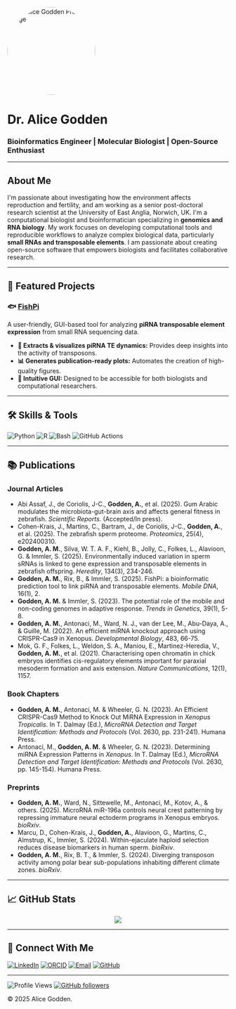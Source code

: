 
<p align="centre">
  <img src="https://github.com/alicegodden.png" alt="Dr. Alice Godden Profile Image" width="200" style="border-radius:50%;" />
</p>
 
# Dr. Alice Godden 

### Bioinformatics Engineer | Molecular Biologist | Open-Source Enthusiast 

---

## About Me
I'm passionate about investigating how the environment affects reproduction and fertility, and am working as a senior post-doctoral research scientist at the University of East Anglia, Norwich, UK.
I'm a computational biologist and bioinformatician specializing in **genomics and RNA biology**. My work focuses on developing computational tools and reproducible workflows to analyze complex biological data, particularly **small RNAs and transposable elements**. I am passionate about creating open-source software that empowers biologists and facilitates collaborative research.


---

## 🚀 Featured Projects

### 🐟 [FishPi](https://github.com/alicegodden/fishpi)

A user-friendly, GUI-based tool for analyzing **piRNA transposable element expression** from small RNA sequencing data.

-   **🧬 Extracts & visualizes piRNA TE dynamics:** Provides deep insights into the activity of transposons.
-   **📊 Generates publication-ready plots:** Automates the creation of high-quality figures.
-   **🎨 Intuitive GUI:** Designed to be accessible for both biologists and computational researchers.

---

## 🛠️ Skills & Tools

![Python](https://img.shields.io/badge/Python-3776AB?style=for-the-badge&logo=python&logoColor=white)
![R](https://img.shields.io/badge/R-276DC3?style=for-the-badge&logo=r&logoColor=white)
![Bash](https://img.shields.io/badge/Bash-4EAA25?style=for-the-badge&logo=gnu-bash&logoColor=white)
![GitHub Actions](https://img.shields.io/badge/GitHub_Actions-2088FF?style=for-the-badge&logo=github-actions&logoColor=white)

---

## 📚 Publications

### **Journal Articles**

* Abi Assaf, J., de Coriolis, J-C., **Godden, A.**, et al. (2025). Gum Arabic modulates the microbiota-gut-brain axis and affects general fitness in zebrafish. *Scientific Reports*. (Accepted/In press).
* Cohen-Krais, J., Martins, C., Bartram, J., de Coriolis, J-C., **Godden, A.**, et al. (2025). The zebrafish sperm proteome. *Proteomics*, 25(4), e202400310.
* **Godden, A. M.**, Silva, W. T. A. F., Kiehl, B., Jolly, C., Folkes, L., Alavioon, G. & Immler, S. (2025). Environmentally induced variation in sperm sRNAs is linked to gene expression and transposable elements in zebrafish offspring. *Heredity*, 134(3), 234-246.
* **Godden, A. M.**, Rix, B., & Immler, S. (2025). FishPi: a bioinformatic prediction tool to link piRNA and transposable elements. *Mobile DNA*, 16(1), 2.
* **Godden, A. M.** & Immler, S. (2023). The potential role of the mobile and non-coding genomes in adaptive response. *Trends in Genetics*, 39(1), 5-8.
* **Godden, A. M.**, Antonaci, M., Ward, N. J., van der Lee, M., Abu-Daya, A., & Guille, M. (2022). An efficient miRNA knockout approach using CRISPR-Cas9 in Xenopus. *Developmental Biology*, 483, 66-75.
* Mok, G. F., Folkes, L., Weldon, S. A., Maniou, E., Martinez-Heredia, V., **Godden, A. M.**, et al. (2021). Characterising open chromatin in chick embryos identifies cis-regulatory elements important for paraxial mesoderm formation and axis extension. *Nature Communications*, 12(1), 1157.

### **Book Chapters**

* **Godden, A. M.**, Antonaci, M. & Wheeler, G. N. (2023). An Efficient CRISPR-Cas9 Method to Knock Out MiRNA Expression in *Xenopus Tropicalis*. In T. Dalmay (Ed.), *MicroRNA Detection and Target Identification: Methods and Protocols* (Vol. 2630, pp. 231-241). Humana Press.
* Antonaci, M., **Godden, A. M.** & Wheeler, G. N. (2023). Determining miRNA Expression Patterns in *Xenopus*. In T. Dalmay (Ed.), *MicroRNA Detection and Target Identification: Methods and Protocols* (Vol. 2630, pp. 145-154). Humana Press.

### **Preprints**

* **Godden, A. M.**, Ward, N., Sittewelle, M., Antonaci, M., Kotov, A., & others. (2025). MicroRNA miR-196a controls neural crest patterning by repressing immature neural ectoderm programs in Xenopus embryos. *bioRxiv*.
* Marcu, D., Cohen-Krais, J., **Godden, A.**, Alavioon, G., Martins, C., Almstrup, K., Immler, S. (2024). Within-ejaculate haploid selection reduces disease biomarkers in human sperm. *bioRxiv*.
* **Godden, A. M.**, Rix, B. T., & Immler, S. (2024). Diverging transposon activity among polar bear sub-populations inhabiting different climate zones. *bioRxiv*.

---

## 📈 GitHub Stats

<p align="center">
  <img src="https://github-readme-stats.vercel.app/api/top-langs/?username=alicegodden&layout=compact&theme=default" />
</p>

---

## 🤝 Connect With Me

[![LinkedIn](https://img.shields.io/badge/LinkedIn-0A66C2?style=for-the-badge&logo=linkedin&logoColor=white)](https://linkedin.com/in/alicegodden?originalSubdomain=uk)
[![ORCID](https://img.shields.io/badge/ORCID-A6CE39?style=for-the-badge&logo=orcid&logoColor=white)](https://orcid.org/0000-0001-5760-011X)
[![Email](https://img.shields.io/badge/Email-D14836?style=for-the-badge&logo=gmail&logoColor=white)](mailto:alice.godden@uea.ac.uk)
[![GitHub](https://img.shields.io/badge/GitHub-181717?style=for-the-badge&logo=github&logoColor=white)](https://github.com/alicegodden)

---
![Profile Views](https://komarev.com/ghpvc/?username=alicegodden&style=flat-square&color=blue)
[![GitHub followers](https://img.shields.io/github/followers/alicegodden?label=Followers&style=social)](https://github.com/alicegodden)

© 2025 Alice Godden. 
